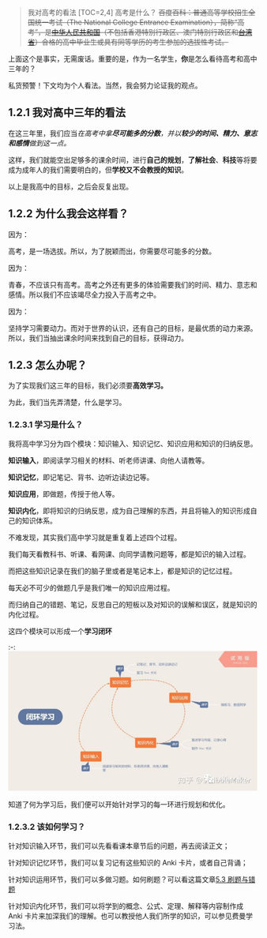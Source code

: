 
> 我对高考的看法
[TOC=2,4]
高考是什么？
> ~~百度百科：普通高等学校招生全国统一考试（The National College Entrance Examination），简称“高考”，是~~[~~中华人民共和国~~](https://baike.baidu.com/item/%E4%B8%AD%E5%8D%8E%E4%BA%BA%E6%B0%91%E5%85%B1%E5%92%8C%E5%9B%BD/106554)~~（不包括香港特别行政区、澳门特别行政区和~~[~~台湾省~~](https://baike.baidu.com/item/%E5%8F%B0%E6%B9%BE%E7%9C%81/761219)~~）合格的高中毕业生或具有同等学历的考生参加的选拔性考试。~~

上面这个是事实，无需废话。重要的是，作为一名学生，**你**是怎么看待高考和高中三年的？

私货预警！下文均为个人看法。当然，我会努力论证我的观点。

## 1.2.1 我对高中三年的看法

在这三年里，我们应当*在高考中拿**尽可能多的分数**，并以**较少的时间、精力、意志和感情**做到这一点。*

这样，我们就能空出足够多的课余时间，进行**自己的规划**，**了解社会**、**科技**等将要成为成年人的我们需要明白的，但**学校又不会教授的知识**。

以上是我高中的目标，之后会反复出现。

## 1.2.2 为什么我会这样看？

因为：

 高考，是一场选拔。所以，为了脱颖而出，你需要尽可能多的分数。

因为：

青春，不应该只有高考。高考之外还有更多的体验需要我们的时间、精力、意志和感情。所以我们不应该竭尽全力投入于高考之中。

因为：

坚持学习需要动力。而对于世界的认识，还有自己的目标，是最优质的动力来源。所以，我们当抽出课余时间来找到自己的目标，获得动力。

## 1.2.3 怎么办呢？

为了实现我们这三年的目标，我们必须要**高效学习。**

为此，我们当先弄清楚，什么是学习。

### 1.2.3.1 学习是什么？

 我将高中学习分为四个模块：知识输入、知识记忆、知识应用和知识的归纳反思。

**知识输入**，即阅读学习相关的材料、听老师讲课、向他人请教等。

**知识记忆**，即记笔记、背书、边听边读边记等。

**知识应用**，即做题，传授于他人等。

**知识内化**，即将知识的归纳反思，成为自己理解的东西，并且将输入的知识形成自己的知识体系。

 不难发现，其实我们高中学习就是重复着上述四个过程。

我们每天看教科书、听课、看网课、向同学请教问题等，都是知识的输入过程。

而把这些知识记录在我们的脑子里或者是笔记本上，都是知识的记忆过程。

每天必不可少的做题几乎是我们唯一的知识应用过程。

而归纳自己的错题、笔记，反思自己的短板以及对知识的误解和误区，就是知识的内化过程。

这四个模块可以形成一个**学习闭环**

:-: ![&#x5B66;&#x4E60;&#x95ED;&#x73AF;](../.gitbook/assets/v2-cc36a206f651a2db14506ca955aca818_hd.jpg)

  
知道了何为学习后，我们便可以开始针对学习的每一环进行规划和优化。

### 1.2.3.2 该如何学习？

针对知识输入环节，我们可以先看看课本章节后的问题，再去阅读正文；

针对知识记忆环节，我们可以复习记有这些知识的 Anki 卡片，或者自己背诵；

针对知识运用环节，我们可以多做习题。如何刷题？可以看这篇文章[5.3 刷题与错题](../the-way-to-study/prectise-make-perfect.md)

针对知识内化环节，我们可以将学到的概念、公式、定理、解释等内容制作成 Anki 卡片来加深我们的理解。也可以教授他人我们所学的知识，可以参见费曼学习法。  


